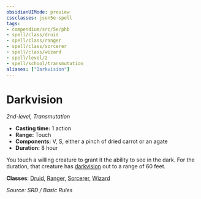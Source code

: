 ```yaml
---
obsidianUIMode: preview
cssclasses: json5e-spell
tags:
- compendium/src/5e/phb
- spell/class/druid
- spell/class/ranger
- spell/class/sorcerer
- spell/class/wizard
- spell/level/2
- spell/school/transmutation
aliases: ["Darkvision"]
---
```

# Darkvision
*2nd-level, Transmutation*  

- **Casting time:** 1 action
- **Range:** Touch
- **Components:** V, S, either a pinch of dried carrot or an agate
- **Duration:** 8 hour

You touch a willing creature to grant it the ability to see in the dark. For the duration, that creature has [darkvision](rules/senses.md#darkvision) out to a range of 60 feet.

**Classes**: [Druid](DND%20Markdown/compendium/classes/Druid/druid.md), [Ranger](ranger.md), [Sorcerer](sorcerer.md), [Wizard](wizard.md)

*Source: SRD / Basic Rules*